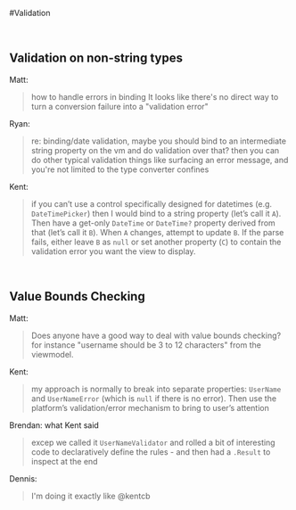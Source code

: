 #Validation 

<br>

## Validation on non-string types

Matt:
> how to handle errors in binding
> It looks like there's no direct way to turn a conversion failure into a "validation error"

Ryan:
> re: binding/date validation, maybe you should bind to an intermediate string property on the vm and do validation over that? then you can do other typical validation things like surfacing an error message, and you're not limited to the type converter confines

Kent:
> if you can’t use a control specifically designed for datetimes (e.g. `DateTimePicker`) then I would bind to a string property (let’s call it `A`). Then have a get-only `DateTime` or `DateTime?` property derived from that (let’s call it `B`). When `A` changes, attempt to update `B`. If the parse fails, either leave `B` as `null` or set another property (`C`) to contain the validation error you want the view to display.


<br>


## Value Bounds Checking


Matt:
> Does anyone have a good way to deal with value bounds checking? for instance "username should be 3 to 12 characters" from the viewmodel.

Kent:
> my approach is normally to break into separate properties: `UserName` and `UserNameError` (which is `null` if there is no error). Then use the platform’s validation/error mechanism to bring to user’s attention

Brendan:
what Kent said
> excep we called it `UserNameValidator` and rolled a bit of interesting code to declaratively define the rules - and then had a `.Result` to inspect at the end

Dennis:
> I'm doing it exactly like @kentcb
